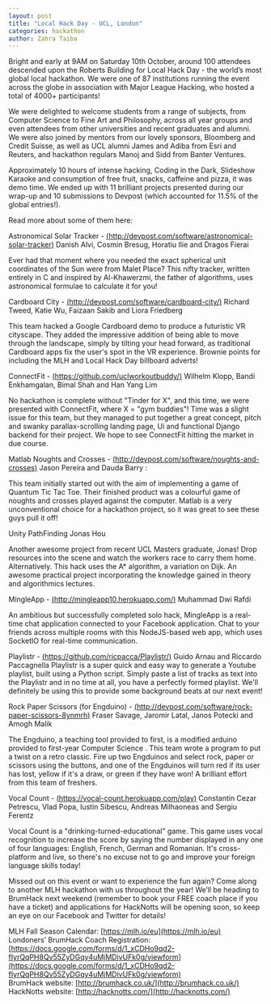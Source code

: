```yaml
---
layout: post
title: "Local Hack Day - UCL, London"
categories: hackathon
author: Zahra Taiba
---
```

Bright and early at 9AM on Saturday 10th October, around 100 attendees descended upon the Roberts Building for Local Hack Day - the world’s most global local hackathon. We were one of 87 institutions running the event across the globe in association with Major League Hacking, who hosted a total of 4000+ participants!

We were delighted to welcome students from a range of subjects, from Computer Science to Fine Art and Philosophy, across all year groups and even attendees from other universities and recent graduates and alumni. We were also joined by mentors from our lovely sponsors, Bloomberg and Credit Suisse, as well as UCL alumni James and Adiba from Esri and Reuters, and hackathon regulars Manoj and Sidd from Banter Ventures. 

Approximately 10 hours of intense hacking, Coding in the Dark, Slideshow Karaoke and consumption of free fruit, snacks, caffeine and pizza, it was demo time. We ended up with 11 brilliant projects presented during our wrap-up and 10 submissions to Devpost (which accounted for 11.5% of the global entries!).

Read more about some of them here:

Astronomical Solar Tracker - [(http://devpost.com/software/astronomical-solar-tracker)](http://devpost.com/software/astronomical-solar-tracker)
Danish Alvi, Cosmin Bresug, Horatiu Ilie and Dragos Fierai

Ever had that moment where you needed the exact spherical unit coordinates of the Sun were from Malet Place? This nifty tracker, written entirely in C and inspired by Al-Khawerzmi, the father of algorithms, uses astronomical formulae to calculate it for you! 

Cardboard City - [(http://devpost.com/software/cardboard-city/)](http://devpost.com/software/cardboard-city/)
Richard Tweed, Katie Wu, Faizaan Sakib and Liora Friedberg

This team hacked a Google Cardboard demo to produce a futuristic VR cityscape. They added the impressive addition of being able to move through the landscape, simply by tilting your head forward, as traditional Cardboard apps fix the user's spot in the VR experience. Brownie points for including the MLH and Local Hack Day billboard adverts!


ConnectFit - [(https://github.com/uclworkoutbuddy/)](https://github.com/uclworkoutbuddy/)
Wilhelm Klopp, Bandi Enkhamgalan, Bimal Shah and Han Yang Lim

No hackathon is complete without "Tinder for X", and this time, we were presented with ConnectFit, where X = "gym buddies"! Time was a slight issue for this team, but they managed to put together a great concept, pitch and swanky parallax-scrolling landing page, Ui and functional Django backend for their project. We hope to see ConnectFit hitting the market in due course.

Matlab Noughts and Crosses - [(http://devpost.com/software/noughts-and-crosses)](http://devpost.com/software/noughts-and-crosses)
Jason Pereira and Dauda Barry : 

This team initially started out with the aim of implementing a game of Quantum Tic Tac Toe. Their finished product was a colourful game of noughts and crosses played against the computer. Matlab is a very unconventional choice for a hackathon project, so it was great to see these guys pull it off!


Unity PathFinding
Jonas Hou

Another awesome project from recent UCL Masters graduate, Jonas! Drop resources into the scene and watch the workers race to carry them home. Alternatively. This hack uses the A* algorithm, a variation on Dijk. An awesome practical project incorporating the knowledge gained in theory and algorithmics lectures.


MingleApp - [(http://mingleapp10.herokuapp.com/)](http://mingleapp10.herokuapp.com/)
Muhammad Dwi Rafdi 

An ambitious but successfully completed solo hack, MingleApp is a real-time chat application connected to your Facebook application. Chat to your friends across multiple rooms with this NodeJS-based web app, which uses SocketIO for real-time communication.


Playlistr - [(https://github.com/ricpacca/Playlistr/)](https://github.com/ricpacca/Playlistr/)
Guido Arnau and Riccardo Paccagnella
Playlistr is a super quick and easy way to generate a Youtube playlist, built using a Python script. Simply paste a list of tracks as text into the Playlistr and in no time at all, you have a perfectly formed playlist. We'll definitely be using this to provide some background beats at our next event!


Rock Paper Scissors (for Engduino) - [(http://devpost.com/software/rock-paper-scissors-8ynmrh)](http://devpost.com/software/rock-paper-scissors-8ynmrh)
Fraser Savage, Jaromir Latal, Janos Potecki and Amogh Malik

The Engduino, a teaching tool provided to first, is a modified arduino provided to first-year Computer Science . This team wrote a program to put a twist on a retro classic. Fire up two Engduinos and select rock, paper or scissors using the buttons, and one of the Engduinos will turn red if its user has lost, yellow if it's a draw, or green if they have won! A brilliant effort from this team of freshers.


Vocal Count - [(https://vocal-count.herokuapp.com/play)](https://vocal-count.herokuapp.com/play)
Constantin Cezar Petrescu, Vlad Popa, Iustin Sibescu, Andreas Milhaoneas and Sergiu Ferentz 

Vocal Count is a "drinking-turned-educational" game. This game uses vocal recognition to increase the score by saying the number displayed in any one of four languages: English, French, German and Romanian. It's cross-platform and live, so there's no excuse not to go and improve your foreign language skills today!

Missed out on this event or want to experience the fun again? Come along to another MLH hackathon with us throughout the year! We’ll be heading to BrumHack next weekend (remember to book your FREE coach place if you have a ticket)  and applications for HackNotts will be opening soon, so keep an eye on our Facebook and Twitter for details!

MLH Fall Season Calendar: [https://mlh.io/eu](https://mlh.io/eu)  
Londoners’ BrumHack Coach Registration: [https://docs.google.com/forms/d/1_xCDHo9qd2-fIyrQqPH8Qv55ZyDGqy4uMjMDivUFk0g/viewform](https://docs.google.com/forms/d/1_xCDHo9qd2-fIyrQqPH8Qv55ZyDGqy4uMjMDivUFk0g/viewform)  
BrumHack website: [http://brumhack.co.uk/](http://brumhack.co.uk/)  
HackNotts website: [http://hacknotts.com/](http://hacknotts.com/)  
